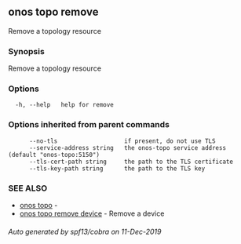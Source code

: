 ## onos topo remove

Remove a topology resource

### Synopsis

Remove a topology resource

### Options

```
  -h, --help   help for remove
```

### Options inherited from parent commands

```
      --no-tls                   if present, do not use TLS
      --service-address string   the onos-topo service address (default "onos-topo:5150")
      --tls-cert-path string     the path to the TLS certificate
      --tls-key-path string      the path to the TLS key
```

### SEE ALSO

* [onos topo](onos_topo.md)	 - 
* [onos topo remove device](onos_topo_remove_device.md)	 - Remove a device

###### Auto generated by spf13/cobra on 11-Dec-2019
